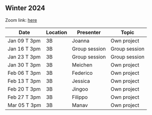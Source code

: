 ## Winter 2024

Zoom link: [here](https://uchicago.zoom.us/j/97600583785?pwd=NFVzWXkraTBrdTJUbERrdGN5dUlvZz09)

| Date          | Location   | Presenter                | Topic              |
|---------------|------------|--------------------------|--------------------|
| Jan 09 T 3pm  | 3B         | Joanna                   | Own project        |
| Jan 16 T 3pm  | 3B         | Group session            | Group session      |
| Jan 23 T 3pm  | 3B         | Group session            | Group session      |
| Jan 30 T 3pm  | 3B         | Meichen                  | Own project        |
| Feb 06 T 3pm  | 3B         | Federico                 | Own project        |
| Feb 13 T 3pm  | 3B         | Jessica                  | Own project        |
| Feb 20 T 3pm  | 3B         | Jingoo                   | Own project        |
| Feb 27 T 3pm  | 3B         | Filippo                  | Own project        |
| Mar 05 T 3pm  | 3B         | Manav                    | Own project        |
